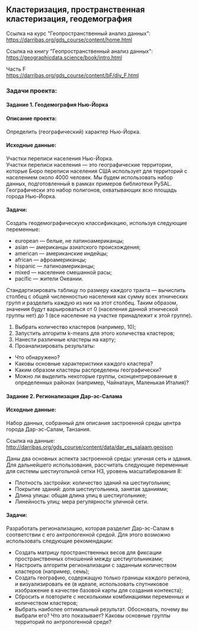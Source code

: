 ## Кластеризация, пространственная кластеризация, геодемография

Ссылка на курс "Геопространственный анализ данных":\
https://darribas.org/gds_course/content/home.html

Ссылка на книгу "Геопространственный анализ данных":\
https://geographicdata.science/book/intro.html

Часть F\
https://darribas.org/gds_course/content/bF/diy_F.html

### Задачи проекта:
#### Задание 1. Геодемография Нью-Йорка

#### Описание проекта:
Определить (географический) характер Нью-Йорка.

#### Исходные данные:
Участки переписи населения Нью-Йорка.\
Участки переписи населения — это географические территории, которые Бюро переписи населения США использует для территорий с населением около 4000 человек. Мы будем использовать набор данных, подготовленный в рамках примеров библиотеки PySAL. Географически это набор полигонов, охватывающих всю площадь города Нью-Йорка.

#### Задачи:
Создать геодемографическую классификацию, используя следующие переменные:
*   european — белые, не латиноамериканцы;
*   asian — американцы азиатского происхождения;
*   american — американские индейцы;
*   african — афроамериканцы;
*   hispanic — латиноамериканцы;
*   mixed — население смешанной расы;
*   pacific — жители Океании.

Стандартизировать таблицу по размеру каждого тракта — вычислить столбец с общей численностью населения как сумму всех этнических групп и разделить каждую из них на этот столбец. Таким образом, значения будут варьироваться от 0 (населения данной этнической группы нет) до 1 (все население на участке принадлежит к этой группе).

1.   Выбрать количество кластеров (например, 10);
2.   Запустить алгоритм k-means для этого количества кластеров;
3.   Нанести различные кластеры на карту;
4.   Проанализировать результаты:
   *   Что обнаружено?
   *   Каковы основные характеристики каждого кластера? 
   *   Каким образом кластеры распределены географически?
   *   Можно ли выделить некоторые группы, сконцентрированные в определенных районах (например, Чайнатаун, Маленькая Италия)?

#### Задание 2. Регионализация Дар-эс-Салама
#### Исходные данные:
Набор данных, собранный для описания застроенной среды центра города Дар-эс-Салам, Танзания.

Ссылка на данные:\
http://darribas.org/gds_course/content/data/dar_es_salaam.geojson

Даны два основных аспекта застроенной среды: уличная сеть и здания.
Для дальнейшего использования, рассчитать следующие переменные для системы шестиугольной сетки H3, уровень масштабирования 8:
*   Плотность застройки: количество зданий на шестиугольник;
*   Покрытие зданий: доля шестиугольника, занятая зданиями;
*   Длина улицы: общая длина улиц в шестиугольнике;
*   Линейность улиц: мера регулярности уличной сети.

#### Задачи:
Разработать регионализацию, которая разделит Дар-эс-Салам в соответствии с его антропогенной средой. Для этого возможно использовать следующие рекомендации:
*   Создать матрицу пространственных весов для фиксации пространственных отношений между шестиугольниками;
*   Настроить алгоритм регионализации с заданным количеством кластеров (например, семь);
*   Создать географию, содержащую только границы каждого региона, и визуализировать ее (в идеале, использовать спутниковое изображение в качестве базовой карты для создания контекста);
*   Сбросить и повторите с несколькими комбинациями переменных и количеством кластеров;
*   Выбрать наиболее оптимальный результат. Обосновать, почему вы выбрали его? Что это показывает? Каковы основные группы территорий по антропогенной среде?
